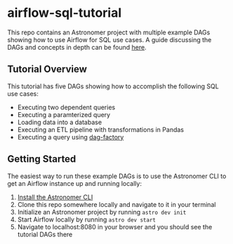 # airflow-sql-tutorial
This repo contains an Astronomer project with multiple example DAGs showing how to use Airflow for SQL use cases. A guide discussing the DAGs and concepts in depth can be found [here](https://www.astronomer.io/guides/airflow-sql-tutorial).

## Tutorial Overview
This tutorial has five DAGs showing how to accomplish the following SQL use cases:

 - Executing two dependent queries
 - Executing a paramterized query
 - Loading data into a database
 - Executing an ETL pipeline with transformations in Pandas
 - Executing a query using [dag-factory](https://github.com/ajbosco/dag-factory)


## Getting Started
The easiest way to run these example DAGs is to use the Astronomer CLI to get an Airflow instance up and running locally:

 1. [Install the Astronomer CLI](https://www.astronomer.io/docs/cloud/stable/develop/cli-quickstart)
 2. Clone this repo somewhere locally and navigate to it in your terminal
 3. Initialize an Astronomer project by running `astro dev init`
 4. Start Airflow locally by running `astro dev start`
 5. Navigate to localhost:8080 in your browser and you should see the tutorial DAGs there
